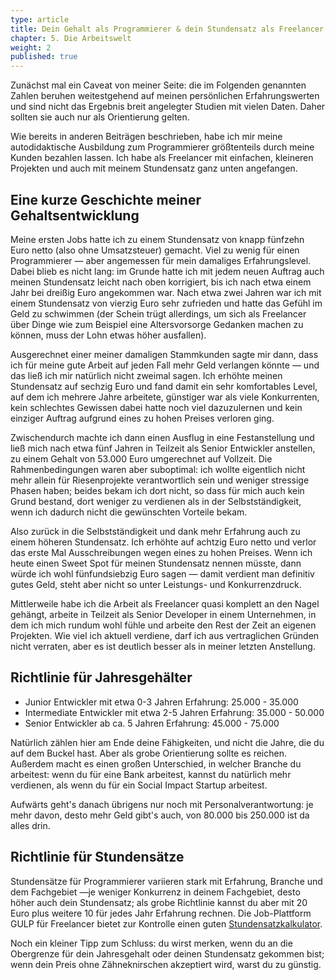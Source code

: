 ```yaml
---
type: article
title: Dein Gehalt als Programmierer & dein Stundensatz als Freelancer
chapter: 5. Die Arbeitswelt
weight: 2
published: true
---
```


Zunächst mal ein Caveat von meiner Seite: die im Folgenden genannten Zahlen beruhen weitestgehend auf meinen persönlichen Erfahrungswerten und sind nicht das Ergebnis breit angelegter Studien mit vielen Daten. Daher sollten sie auch nur als Orientierung gelten.

Wie bereits in anderen Beiträgen beschrieben, habe ich mir meine autodidaktische Ausbildung zum Programmierer größtenteils durch meine Kunden bezahlen lassen. Ich habe als Freelancer mit einfachen, kleineren Projekten und auch mit meinem Stundensatz ganz unten angefangen.

## Eine kurze Geschichte meiner Gehaltsentwicklung

Meine ersten Jobs hatte ich zu einem Stundensatz von knapp fünfzehn Euro netto (also ohne Umsatzsteuer) gemacht. Viel zu wenig für einen Programmierer — aber angemessen für mein damaliges Erfahrungslevel. Dabei blieb es nicht lang: im Grunde hatte ich mit jedem neuen Auftrag auch meinen Stundensatz leicht nach oben korrigiert, bis ich nach etwa einem Jahr bei dreißig Euro angekommen war. Nach etwa zwei Jahren war ich mit einem Stundensatz von vierzig Euro sehr zufrieden und hatte das Gefühl im Geld zu schwimmen (der Schein trügt allerdings, um sich als Freelancer über Dinge wie zum Beispiel eine Altersvorsorge Gedanken machen zu können, muss der Lohn etwas höher ausfallen).

Ausgerechnet einer meiner damaligen Stammkunden sagte mir dann, dass ich für meine gute Arbeit auf jeden Fall mehr Geld verlangen könnte — und das ließ ich mir natürlich nicht zweimal sagen. Ich erhöhte meinen Stundensatz auf sechzig Euro und fand damit ein sehr komfortables Level, auf dem ich mehrere Jahre arbeitete, günstiger war als viele Konkurrenten, kein schlechtes Gewissen dabei hatte noch viel dazuzulernen und kein einziger Auftrag aufgrund eines zu hohen Preises verloren ging.

Zwischendurch machte ich dann einen Ausflug in eine Festanstellung und ließ mich nach etwa fünf Jahren in Teilzeit als Senior Entwickler anstellen, zu einem Gehalt von 53.000 Euro umgerechnet auf Vollzeit. Die Rahmenbedingungen waren aber suboptimal: ich wollte eigentlich nicht mehr allein für Riesenprojekte verantwortlich sein und weniger stressige Phasen haben; beides bekam ich dort nicht, so dass für mich auch kein Grund bestand, dort weniger zu verdienen als in der Selbstständigkeit, wenn ich dadurch nicht die gewünschten Vorteile bekam.

Also zurück in die Selbstständigkeit und dank mehr Erfahrung auch zu einem höheren Stundensatz. Ich erhöhte auf achtzig Euro netto und verlor das erste Mal Ausschreibungen wegen eines zu hohen Preises. Wenn ich heute einen Sweet Spot für meinen Stundensatz nennen müsste, dann würde ich wohl fünfundsiebzig Euro sagen — damit verdient man definitiv gutes Geld, steht aber nicht so unter Leistungs- und Konkurrenzdruck.

Mittlerweile habe ich die Arbeit als Freelancer quasi komplett an den Nagel gehängt, arbeite in Teilzeit als Senior Developer in einem Unternehmen, in dem ich mich rundum wohl fühle und arbeite den Rest der Zeit an eigenen Projekten. Wie viel ich aktuell verdiene, darf ich aus vertraglichen Gründen nicht verraten, aber es ist deutlich besser als in meiner letzten Anstellung.

## Richtlinie für Jahresgehälter

- Junior Entwickler mit etwa 0-3 Jahren Erfahrung: 25.000 - 35.000
- Intermediate Entwickler mit etwa 2-5 Jahren Erfahrung: 35.000 - 50.000
- Senior Entwickler ab ca. 5 Jahren Erfahrung: 45.000 - 75.000

Natürlich zählen hier am Ende deine Fähigkeiten, und nicht die Jahre, die du auf dem Buckel hast. Aber als grobe Orientierung sollte es reichen. Außerdem macht es einen großen Unterschied, in welcher Branche du arbeitest: wenn du für eine Bank arbeitest, kannst du natürlich mehr verdienen, als wenn du für ein Social Impact Startup arbeitest.

Aufwärts geht's danach übrigens nur noch mit Personalverantwortung: je mehr davon, desto mehr Geld gibt's auch, von 80.000 bis 250.000 ist da alles drin.

## Richtlinie für Stundensätze

Stundensätze für Programmierer variieren stark mit Erfahrung, Branche und dem Fachgebiet —je weniger Konkurrenz in deinem Fachgebiet, desto höher auch dein Stundensatz; als grobe Richtlinie kannst du aber mit 20 Euro plus weitere 10 für jedes Jahr Erfahrung rechnen. Die Job-Plattform GULP für Freelancer bietet zur Kontrolle einen guten [Stundensatzkalkulator](https://www.gulp.de/stundensatzkalkulator).

Noch ein kleiner Tipp zum Schluss: du wirst merken, wenn du an die Obergrenze für dein Jahresgehalt oder deinen Stundensatz gekommen bist; wenn dein Preis ohne Zähneknirschen akzeptiert wird, warst du zu günstig.

<img src="https://vg09.met.vgwort.de/na/65a5361a1c1540c7ac4cf0eaff048094" width="1" height="1" alt="">
